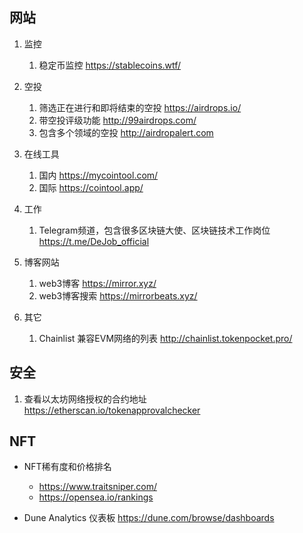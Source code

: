 ## 网站
1. 监控
   1. 稳定币监控  https://stablecoins.wtf/

2. 空投
   1. 筛选正在进行和即将结束的空投 https://airdrops.io/
   2. 带空投评级功能  http://99airdrops.com/
   3. 包含多个领域的空投 http://airdropalert.com

3. 在线工具
   1. 国内 https://mycointool.com/
   2. 国际 https://cointool.app/

4. 工作
   1. Telegram频道，包含很多区块链大使、区块链技术工作岗位  https://t.me/DeJob_official

5. 博客网站
   1. web3博客 https://mirror.xyz/
   2. web3博客搜索 https://mirrorbeats.xyz/

6. 其它
   1. Chainlist 兼容EVM网络的列表 http://chainlist.tokenpocket.pro/


## 安全
1. 查看以太坊网络授权的合约地址 https://etherscan.io/tokenapprovalchecker

## NFT
- NFT稀有度和价格排名
    - https://www.traitsniper.com/
    - https://opensea.io/rankings

- Dune Analytics 仪表板 https://dune.com/browse/dashboards